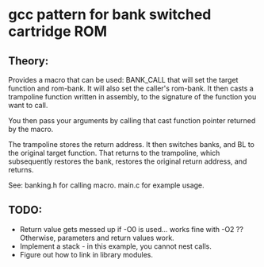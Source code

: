 # gcc pattern for bank switched cartridge ROM

## Theory:

Provides a macro that can be used: BANK_CALL that will set the target function and rom-bank. It will also set the caller's rom-bank. It then casts a trampoline function written in assembly, to the signature of the function you want to call. 

You then pass your arguments by calling that cast function pointer returned by the macro.

The trampoline stores the return address. It then switches banks, and BL to the original target function. That returns to the trampoline, which subsequently restores the bank, restores the original return address, and returns.

See: banking.h for calling macro.
     main.c for example usage.

## TODO: 

* Return value gets messed up if -O0 is used... works fine with -O2 ?? Otherwise, parameters and return values work.
* Implement a stack - in this example, you cannot nest calls.
* Figure out how to link in library modules.

